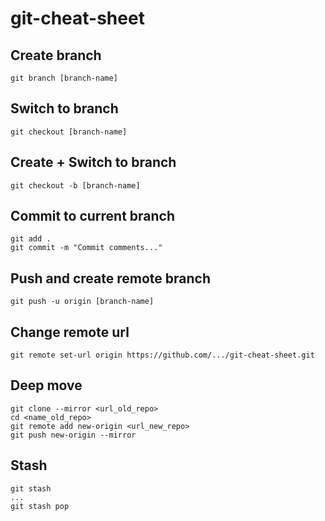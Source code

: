# git-cheat-sheet

## Create branch
```
git branch [branch-name]
```

## Switch to branch
```
git checkout [branch-name]
```

## Create + Switch to branch
```
git checkout -b [branch-name]
```

## Commit to current branch
```
git add .
git commit -m "Commit comments..."
```

## Push and create remote branch
```
git push -u origin [branch-name]
```

## Change remote url
```
git remote set-url origin https://github.com/.../git-cheat-sheet.git
```

## Deep move
```
git clone --mirror <url_old_repo>
cd <name_old_repo>
git remote add new-origin <url_new_repo>
git push new-origin --mirror
```

## Stash
```
git stash
...
git stash pop
```
